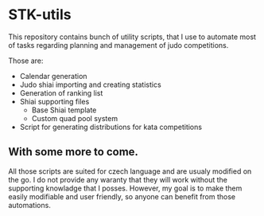 # STK-utils

This repository contains bunch of utility scripts, that I use to automate most of tasks regarding planning and management of judo competitions. 

Those are:
- Calendar generation
- Judo shiai importing and creating statistics
- Generation of ranking list
- Shiai supporting files
  - Base Shiai template
  - Custom quad pool system
- Script for generating distributions for kata competitions

With some more to come.
---
All those scripts are suited for czech language and are usualy modified on the go. I do not provide any waranty that they will work without the supporting knowladge that I posses. However, my goal is to make them easily modifiable and user friendly, so anyone can benefit from those automations.
